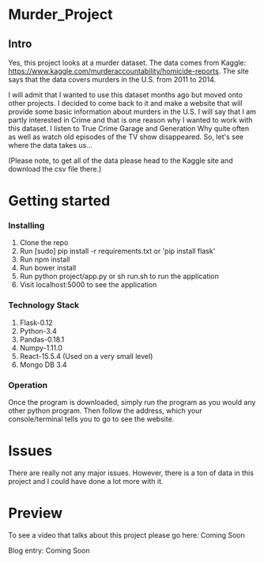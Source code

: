# Murder_Project
## Intro

Yes, this project looks at a murder dataset. The data comes from Kaggle:
https://www.kaggle.com/murderaccountability/homicide-reports. The site says that
the data covers murders in the U.S. from 2011 to 2014.

I will admit that I wanted to use this dataset months ago but moved onto other
projects. I decided to come back to it and make a website that will provide some
basic information about murders in the U.S. I will say that I am partly
interested in Crime and that is one reason why I wanted to work with this dataset.
I listen to True Crime Garage and Generation Why quite often as well as watch old
episodes of the TV show disappeared. So, let's see where the data takes us...

(Please note, to get all of the data please head to the Kaggle site and download
the csv file there.)

# Getting started
### Installing

1. Clone the repo
2. Run [sudo] pip install -r requirements.txt or 'pip install flask'
3. Run npm install
4. Run bower install
5. Run python project/app.py or sh run.sh to run the application
6. Visit localhost:5000 to see the application

### Technology Stack

1. Flask-0.12
2. Python-3.4
3. Pandas-0.18.1
4. Numpy-1.11.0
5. React-15.5.4 (Used on a very small level)
6. Mongo DB 3.4

### Operation

Once the program is downloaded, simply run the program as you would any other python program.
Then follow the address, which your console/terminal tells you to go to see the
website.

# Issues

There are really not any major issues. However, there is a ton of data in this
project and I could have done a lot more with it.

# Preview

To see a video that talks about this project please go here: Coming Soon

Blog entry: Coming Soon
